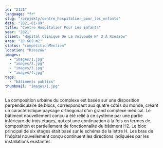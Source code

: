 ```yaml
---
id: "2131"
language: "fr"
slug: "/projekty/centre_hospitalier_pour_les_enfants"
date: "2021-01-09"
title: "Centre Hospitalier Pour Les Enfants"
year: "2021"
client: "Hôpital Clinique De La Voivoude N° 2 À Rzeszow"
area: "10 600 m2"
status: "competitionMention"
location: "Rzeszów"
images:
  - "images/1.jpg"
  - "images/2.jpg"
  - "images/3.jpg"
  - "images/4.jpg"
tags:
  - "bâtiments publics"
thumbnail: "images/1.jpg"
---
```

La composition urbaine du complexe est basée sur une disposition perpendiculaire de blocs, correspondant aux quatre côtés du monde, créant un caractéristique paysage orthogonal d'un grand complexe médical. Le bâtiment nouvellement conçu a été relié à ce système par une partie inférieure de trois étages, qui est une continuation à la fois en termes de composition et partiellement de fonctionnalité du bâtiment H2. Le bloc principal de six étages était basé sur le schéma de la lettre H. Les bras de l'hôpital nouvellement conçu continuent les directions indiquées par les installations existantes.

